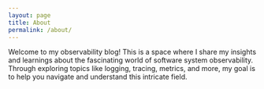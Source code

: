 ```yaml
---
layout: page
title: About
permalink: /about/
---
```


Welcome to my observability blog! This is a space where I share my insights and learnings about the fascinating world of software system observability. Through exploring topics like logging, tracing, metrics, and more, my goal is to help you navigate and understand this intricate field.
